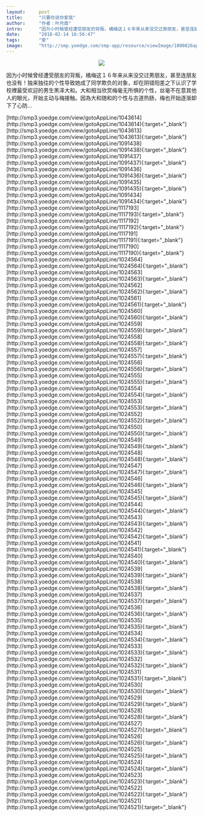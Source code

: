 ```yaml
---
layout:     post
title:      "只要你说你爱我"
author:     "作者：叶月鼎"
intro:      "因为小时候曾经遭受朋友的背叛，橘梅这１６年来从来没交过男朋友，甚至连朋友也没有！独来独往的个性导致她成了同学欺负的对象，却在阴错阳差之下认识了学校裡最受欢迎的男生黑泽大和。大和相当欣赏梅毫无所惧的个性，丝毫不在意其他人的眼光，开始主动与梅接触。因為大和随和的个性与古道热肠，梅也开始逐渐卸下了心防…"
date:       "2018-02-14 16:56:47"
tags:       "爱"
image:      "http://smp.yoedge.com/smp-app/resource/viewImage/1000826appline.png"
---
```

<div style="text-align: center">
<p><img src="http://smp.yoedge.com/smp-app/resource/viewImage/1000826appline.png"/></p>
</div>
<p class="post-meta">
<span>因为小时候曾经遭受朋友的背叛，橘梅这１６年来从来没交过男朋友，甚至连朋友也没有！独来独往的个性导致她成了同学欺负的对象，却在阴错阳差之下认识了学校裡最受欢迎的男生黑泽大和。大和相当欣赏梅毫无所惧的个性，丝毫不在意其他人的眼光，开始主动与梅接触。因為大和随和的个性与古道热肠，梅也开始逐渐卸下了心防…</span>
</p>
[http://smp3.yoedge.com/view/gotoAppLine/1043614](http://smp3.yoedge.com/view/gotoAppLine/1043614){:target="_blank"}
[http://smp3.yoedge.com/view/gotoAppLine/1043613](http://smp3.yoedge.com/view/gotoAppLine/1043613){:target="_blank"}
[http://smp3.yoedge.com/view/gotoAppLine/1091438](http://smp3.yoedge.com/view/gotoAppLine/1091438){:target="_blank"}
[http://smp3.yoedge.com/view/gotoAppLine/1091437](http://smp3.yoedge.com/view/gotoAppLine/1091437){:target="_blank"}
[http://smp3.yoedge.com/view/gotoAppLine/1091436](http://smp3.yoedge.com/view/gotoAppLine/1091436){:target="_blank"}
[http://smp3.yoedge.com/view/gotoAppLine/1091435](http://smp3.yoedge.com/view/gotoAppLine/1091435){:target="_blank"}
[http://smp3.yoedge.com/view/gotoAppLine/1091434](http://smp3.yoedge.com/view/gotoAppLine/1091434){:target="_blank"}
[http://smp3.yoedge.com/view/gotoAppLine/1117193](http://smp3.yoedge.com/view/gotoAppLine/1117193){:target="_blank"}
[http://smp3.yoedge.com/view/gotoAppLine/1117192](http://smp3.yoedge.com/view/gotoAppLine/1117192){:target="_blank"}
[http://smp3.yoedge.com/view/gotoAppLine/1117191](http://smp3.yoedge.com/view/gotoAppLine/1117191){:target="_blank"}
[http://smp3.yoedge.com/view/gotoAppLine/1117190](http://smp3.yoedge.com/view/gotoAppLine/1117190){:target="_blank"}
[http://smp3.yoedge.com/view/gotoAppLine/1024564](http://smp3.yoedge.com/view/gotoAppLine/1024564){:target="_blank"}
[http://smp3.yoedge.com/view/gotoAppLine/1024563](http://smp3.yoedge.com/view/gotoAppLine/1024563){:target="_blank"}
[http://smp3.yoedge.com/view/gotoAppLine/1024562](http://smp3.yoedge.com/view/gotoAppLine/1024562){:target="_blank"}
[http://smp3.yoedge.com/view/gotoAppLine/1024561](http://smp3.yoedge.com/view/gotoAppLine/1024561){:target="_blank"}
[http://smp3.yoedge.com/view/gotoAppLine/1024560](http://smp3.yoedge.com/view/gotoAppLine/1024560){:target="_blank"}
[http://smp3.yoedge.com/view/gotoAppLine/1024559](http://smp3.yoedge.com/view/gotoAppLine/1024559){:target="_blank"}
[http://smp3.yoedge.com/view/gotoAppLine/1024558](http://smp3.yoedge.com/view/gotoAppLine/1024558){:target="_blank"}
[http://smp3.yoedge.com/view/gotoAppLine/1024557](http://smp3.yoedge.com/view/gotoAppLine/1024557){:target="_blank"}
[http://smp3.yoedge.com/view/gotoAppLine/1024556](http://smp3.yoedge.com/view/gotoAppLine/1024556){:target="_blank"}
[http://smp3.yoedge.com/view/gotoAppLine/1024555](http://smp3.yoedge.com/view/gotoAppLine/1024555){:target="_blank"}
[http://smp3.yoedge.com/view/gotoAppLine/1024554](http://smp3.yoedge.com/view/gotoAppLine/1024554){:target="_blank"}
[http://smp3.yoedge.com/view/gotoAppLine/1024553](http://smp3.yoedge.com/view/gotoAppLine/1024553){:target="_blank"}
[http://smp3.yoedge.com/view/gotoAppLine/1024552](http://smp3.yoedge.com/view/gotoAppLine/1024552){:target="_blank"}
[http://smp3.yoedge.com/view/gotoAppLine/1024550](http://smp3.yoedge.com/view/gotoAppLine/1024550){:target="_blank"}
[http://smp3.yoedge.com/view/gotoAppLine/1024549](http://smp3.yoedge.com/view/gotoAppLine/1024549){:target="_blank"}
[http://smp3.yoedge.com/view/gotoAppLine/1024548](http://smp3.yoedge.com/view/gotoAppLine/1024548){:target="_blank"}
[http://smp3.yoedge.com/view/gotoAppLine/1024547](http://smp3.yoedge.com/view/gotoAppLine/1024547){:target="_blank"}
[http://smp3.yoedge.com/view/gotoAppLine/1024546](http://smp3.yoedge.com/view/gotoAppLine/1024546){:target="_blank"}
[http://smp3.yoedge.com/view/gotoAppLine/1024545](http://smp3.yoedge.com/view/gotoAppLine/1024545){:target="_blank"}
[http://smp3.yoedge.com/view/gotoAppLine/1024544](http://smp3.yoedge.com/view/gotoAppLine/1024544){:target="_blank"}
[http://smp3.yoedge.com/view/gotoAppLine/1024543](http://smp3.yoedge.com/view/gotoAppLine/1024543){:target="_blank"}
[http://smp3.yoedge.com/view/gotoAppLine/1024542](http://smp3.yoedge.com/view/gotoAppLine/1024542){:target="_blank"}
[http://smp3.yoedge.com/view/gotoAppLine/1024541](http://smp3.yoedge.com/view/gotoAppLine/1024541){:target="_blank"}
[http://smp3.yoedge.com/view/gotoAppLine/1024540](http://smp3.yoedge.com/view/gotoAppLine/1024540){:target="_blank"}
[http://smp3.yoedge.com/view/gotoAppLine/1024539](http://smp3.yoedge.com/view/gotoAppLine/1024539){:target="_blank"}
[http://smp3.yoedge.com/view/gotoAppLine/1024538](http://smp3.yoedge.com/view/gotoAppLine/1024538){:target="_blank"}
[http://smp3.yoedge.com/view/gotoAppLine/1024537](http://smp3.yoedge.com/view/gotoAppLine/1024537){:target="_blank"}
[http://smp3.yoedge.com/view/gotoAppLine/1024536](http://smp3.yoedge.com/view/gotoAppLine/1024536){:target="_blank"}
[http://smp3.yoedge.com/view/gotoAppLine/1024535](http://smp3.yoedge.com/view/gotoAppLine/1024535){:target="_blank"}
[http://smp3.yoedge.com/view/gotoAppLine/1024534](http://smp3.yoedge.com/view/gotoAppLine/1024534){:target="_blank"}
[http://smp3.yoedge.com/view/gotoAppLine/1024533](http://smp3.yoedge.com/view/gotoAppLine/1024533){:target="_blank"}
[http://smp3.yoedge.com/view/gotoAppLine/1024532](http://smp3.yoedge.com/view/gotoAppLine/1024532){:target="_blank"}
[http://smp3.yoedge.com/view/gotoAppLine/1024531](http://smp3.yoedge.com/view/gotoAppLine/1024531){:target="_blank"}
[http://smp3.yoedge.com/view/gotoAppLine/1024530](http://smp3.yoedge.com/view/gotoAppLine/1024530){:target="_blank"}
[http://smp3.yoedge.com/view/gotoAppLine/1024529](http://smp3.yoedge.com/view/gotoAppLine/1024529){:target="_blank"}
[http://smp3.yoedge.com/view/gotoAppLine/1024528](http://smp3.yoedge.com/view/gotoAppLine/1024528){:target="_blank"}
[http://smp3.yoedge.com/view/gotoAppLine/1024527](http://smp3.yoedge.com/view/gotoAppLine/1024527){:target="_blank"}
[http://smp3.yoedge.com/view/gotoAppLine/1024526](http://smp3.yoedge.com/view/gotoAppLine/1024526){:target="_blank"}
[http://smp3.yoedge.com/view/gotoAppLine/1024525](http://smp3.yoedge.com/view/gotoAppLine/1024525){:target="_blank"}
[http://smp3.yoedge.com/view/gotoAppLine/1024524](http://smp3.yoedge.com/view/gotoAppLine/1024524){:target="_blank"}
[http://smp3.yoedge.com/view/gotoAppLine/1024523](http://smp3.yoedge.com/view/gotoAppLine/1024523){:target="_blank"}
[http://smp3.yoedge.com/view/gotoAppLine/1024522](http://smp3.yoedge.com/view/gotoAppLine/1024522){:target="_blank"}
[http://smp3.yoedge.com/view/gotoAppLine/1024521](http://smp3.yoedge.com/view/gotoAppLine/1024521){:target="_blank"}


